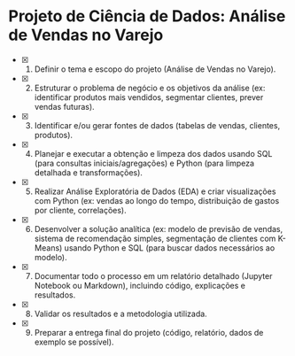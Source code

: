 # Projeto de Ciência de Dados: Análise de Vendas no Varejo

- [X] 1. Definir o tema e escopo do projeto (Análise de Vendas no Varejo).
- [X] 2. Estruturar o problema de negócio e os objetivos da análise (ex: identificar produtos mais vendidos, segmentar clientes, prever vendas futuras).
- [X] 3. Identificar e/ou gerar fontes de dados (tabelas de vendas, clientes, produtos).
- [X] 4. Planejar e executar a obtenção e limpeza dos dados usando SQL (para consultas iniciais/agregações) e Python (para limpeza detalhada e transformações).
- [X] 5. Realizar Análise Exploratória de Dados (EDA) e criar visualizações com Python (ex: vendas ao longo do tempo, distribuição de gastos por cliente, correlações).
- [X] 6. Desenvolver a solução analítica (ex: modelo de previsão de vendas, sistema de recomendação simples, segmentação de clientes com K-Means) usando Python e SQL (para buscar dados necessários ao modelo).
- [X] 7. Documentar todo o processo em um relatório detalhado (Jupyter Notebook ou Markdown), incluindo código, explicações e resultados.
- [X] 8. Validar os resultados e a metodologia utilizada.
- [X] 9. Preparar a entrega final do projeto (código, relatório, dados de exemplo se possível).

